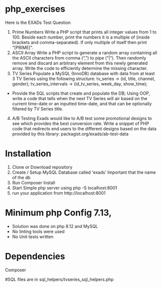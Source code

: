 # php_exercises

Here is the EXADs Test Question

1. Prime Numbers
Write a PHP script that prints all integer values from 1 to 100.
Beside each number, print the numbers it is a multiple of (inside brackets and comma-separated). If
only multiple of itself then print “[PRIME]”.
2. ASCII Array
Write a PHP script to generate a random array containing all the ASCII characters from comma (“,”) to
pipe (“|”). Then randomly remove and discard an arbitrary element from this newly generated array.
Write the code to efficiently determine the missing character.
3. TV Series
Populate a MySQL (InnoDB) database with data from at least 3 TV Series using the following structure:
tv_series -> (id, title, channel, gender);
tv_series_intervals -> (id_tv_series, week_day, show_time);
* Provide the SQL scripts that create and populate the DB;
Using OOP, write a code that tells when the next TV Series will air based on the current time-date or an
inputted time-date, and that can be optionally filtered by TV Series title.
4. A/B Testing
Exads would like to A/B test some promotional designs to see which provides the best conversion rate.
Write a snippet of PHP code that redirects end users to the different designs based on the data
provided by this library: packagist.org/exads/ab-test-data

# Installation
1. Clone or Download repository
2. Create / Setup MySQL Database called 'exads'  Important that the name of the db
3. Run Composer Install
4. Start Simple php server using php -S localhost:8001
5. run your application from http://localhost:8001


# Minimum php Config 7.13, 
* Solution was done on php 8.12 and MySQL 
* No linting tools were used 
* No Unit tests written 


# Dependencies
Composer


#SQL files are in sql_helpers/tvseries_sql_helpers.php